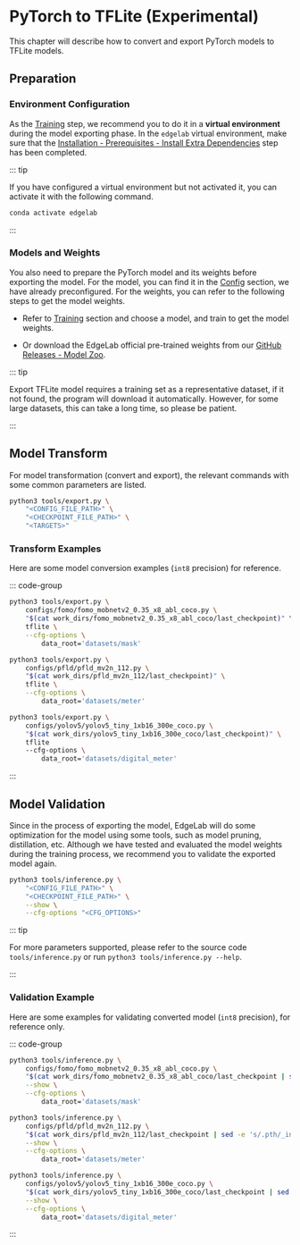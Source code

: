 # PyTorch to TFLite (Experimental)

This chapter will describe how to convert and export PyTorch models to TFLite models.


## Preparation

### Environment Configuration

As the [Training](../training/overview.md) step, we recommend you to do it in a **virtual environment** during the model exporting phase. In the `edgelab` virtual environment, make sure that the [Installation - Prerequisites - Install Extra Dependencies](../../introduction/installation#step-4-install-extra-dependencies-optional) step has been completed.

::: tip

If you have configured a virtual environment but not activated it, you can activate it with the following command.

```sh
conda activate edgelab
```

:::

### Models and Weights

You also need to prepare the PyTorch model and its weights before exporting the model. For the model, you can find it in the [Config](../config.md) section, we have already preconfigured. For the weights, you can refer to the following steps to get the model weights.

- Refer to [Training](../training/overview.md) section and choose a model, and train to get the model weights.

- Or download the EdgeLab official pre-trained weights from our [GitHub Releases - Model Zoo](https://github.com/Seeed-Studio/EdgeLab/releases/tag/model_zoo).

::: tip

Export TFLite model requires a training set as a representative dataset, if it not found, the program will download it automatically. However, for some large datasets, this can take a long time, so please be patient.

:::


## Model Transform

For model transformation (convert and export), the relevant commands with some common parameters are listed.

```sh
python3 tools/export.py \
    "<CONFIG_FILE_PATH>" \
    "<CHECKPOINT_FILE_PATH>" \
    "<TARGETS>"
```

### Transform Examples

Here are some model conversion examples (`int8` precision) for reference.

::: code-group

```sh [FOMO Model Conversion]
python3 tools/export.py \
    configs/fomo/fomo_mobnetv2_0.35_x8_abl_coco.py \
    "$(cat work_dirs/fomo_mobnetv2_0.35_x8_abl_coco/last_checkpoint)" \
    tflite \
    --cfg-options \
        data_root='datasets/mask'

```

```sh [PFLD Model Conversion]
python3 tools/export.py \
    configs/pfld/pfld_mv2n_112.py \
    "$(cat work_dirs/pfld_mv2n_112/last_checkpoint)" \
    tflite \
    --cfg-options \
        data_root='datasets/meter'
```

```sh [YOLOv5 Model Conversion]
python3 tools/export.py \
    configs/yolov5/yolov5_tiny_1xb16_300e_coco.py \
    "$(cat work_dirs/yolov5_tiny_1xb16_300e_coco/last_checkpoint)" \
    tflite
    --cfg-options \
        data_root='datasets/digital_meter'
```

:::


## Model Validation

Since in the process of exporting the model, EdgeLab will do some optimization for the model using some tools, such as model pruning, distillation, etc. Although we have tested and evaluated the model weights during the training process, we recommend you to validate the exported model again.

```sh
python3 tools/inference.py \
    "<CONFIG_FILE_PATH>" \
    "<CHECKPOINT_FILE_PATH>" \
    --show \
    --cfg-options "<CFG_OPTIONS>"
```

::: tip

For more parameters supported, please refer to the source code `tools/inference.py` or run `python3 tools/inference.py --help`.

:::

### Validation Example

Here are some examples for validating converted model (`int8` precision), for reference only.

::: code-group

```sh [FOMO Model Validation]
python3 tools/inference.py \
    configs/fomo/fomo_mobnetv2_0.35_x8_abl_coco.py \
    "$(cat work_dirs/fomo_mobnetv2_0.35_x8_abl_coco/last_checkpoint | sed -e 's/.pth/_int8.tflite/g')" \
    --show \
    --cfg-options \
        data_root='datasets/mask'
```

```sh [PFLD Model Validation]
python3 tools/inference.py \
    configs/pfld/pfld_mv2n_112.py \
    "$(cat work_dirs/pfld_mv2n_112/last_checkpoint | sed -e 's/.pth/_int8.tflite/g')" \
    --show \
    --cfg-options \
        data_root='datasets/meter'
```

```sh [YOLOv5 Model Validation]
python3 tools/inference.py \
    configs/yolov5/yolov5_tiny_1xb16_300e_coco.py \
    "$(cat work_dirs/yolov5_tiny_1xb16_300e_coco/last_checkpoint | sed -e 's/.pth/_int8.tflite/g')" \
    --show \
    --cfg-options \
        data_root='datasets/digital_meter'
```

:::
